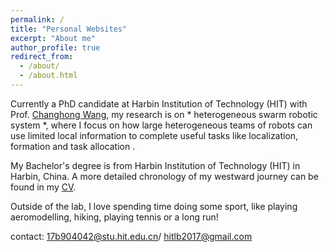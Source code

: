 ```yaml
---
permalink: /
title: "Personal Websites"
excerpt: "About me"
author_profile: true
redirect_from: 
  - /about/
  - /about.html
---
```


Currently a PhD candidate at Harbin Institution of Technology (HIT) with Prof. [Changhong Wang](http://homepage.hit.edu.cn/wangch), my research is on * heterogeneous swarm robotic system *, where I focus on how large heterogeneous teams of robots can use limited local information to complete useful tasks like localization, formation and task allocation . 

My Bachelor's degree is from Harbin Institution of Technology (HIT) in Harbin, China. A more detailed chronology of my westward journey can be found in my [CV](files/CV_BoLiu.pdf).

Outside of the lab, I love spending time doing some sport, like playing aeromodelling, hiking, playing tennis or a long run!

contact: 17b904042@stu.hit.edu.cn/ hitlb2017@gmail.com
